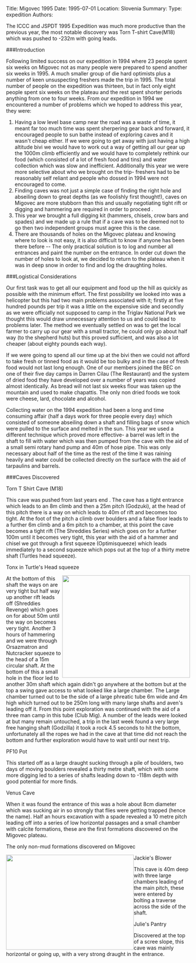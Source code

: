 Title: Migovec 1995
Date: 1995-07-01
Location: Slovenia
Summary:
Type: expedition
Authors:

The ICCC and JSPDT 1995 Expedition was much more productive than the previous year, the most notable discovery was Torn T-shirt Cave(M18) which was pushed to -232m with going leads.

###Introduction

Following limited success on our expedition in 1994 where 23 people spent six weeks on Migovec not as many people were prepared to spend another six weeks in 1995. A much smaller group of die hard optimists plus a number of keen unsuspecting freshers made the trip in 1995. The total number of people on the expedition was thirteen, but in fact only eight people spent six weeks on the plateau and the rest spent shorter periods anything from one to four weeks. From our expedition in 1994 we encountered a number of problems which we hoped to address this year, they were:

1. Having a low level base camp near the road was a waste of time, it meant far too much time was spent sherpering gear back and forward, it encouraged people to sun bathe instead of exploring caves and it wasn't cheap either. If we were going to get away with just having a high altitude bivi we would have to work out a way of getting all our gear up the 1000m climb efficiently and we would have to completely rethink our food (which consisted of a lot of fresh food and tins) and water collection which was slow and inefficient. Additionally this year we were more selective about who we brought on the trip- freshers had to be reasonably self reliant and people who dossed in 1994 were not encouraged to come.
2. Finding caves was not just a simple case of finding the right hole and abseiling down to great depths (as we foolishly first thought!), caves on Migovec are more stubborn than this and usually negotiating tight rift or digging and hammering are required in order to proceed .
3. This year we brought a full digging kit (hammers, chisels, crow bars and spades) and we made up a rule that if a cave was to be deemed not to go then two independent groups must agree this is the case.
4. There are thousands of holes on the Migovec plateau and knowing where to look is not easy, it is also difficult to know if anyone has been there before -- The only practical solution is to log and number all entrances and paint the number on the entrance. In order cut down the number of holes to look at, we decided to return to the plateau when it was in deep snow in order to find and log the draughting holes.

###Logistical Considerations

Our first task was to get all our equipment and food up the hill as quickly as possible with the minimum effort. The first possibility we looked into was a helicopter but this had two main problems associated with it; firstly at five hundred pounds per trip it was a little on the expensive side and secondly as we were officially not supposed to camp in the Triglav National Park we thought this would draw unnecessary attention to us and could lead to problems later. The method we eventually settled on was to get the local farmer to carry up our gear with a small tractor, he could only go about half way (to the shepherd huts) but this proved sufficient, and was also a lot cheaper (about eighty pounds each way).

If we were going to spend all our time up at the bivi then we could not afford to take fresh or tinned food as it would be too bulky and in the case of fresh food would not last long enough. One of our members joined the BEC on one of their five day camps in Darren Cilau (The Restaurant) and the system of dried food they have developed over a number of years was copied almost identically. As bread will not last six weeks flour was taken up the mountain and used to make chapattis. The only non dried foods we took were cheese, lard, chocolate and alcohol.

Collecting water on the 1994 expedition had been a long and time consuming affair (half a days work for three people every day)	which consisted of someone abseiling down a shaft and filling bags of snow which were pulled to the surface and melted in the sun. This year we used a different technique which proved more effective- a barrel was left in the shaft to fill with water which was then pumped from the cave with the aid of a small semi rotary hand pump and 40m of hose pipe. This was only necessary about half of the time as the rest of the time it was raining heavily and water could be collected directly on the surface with the aid of tarpaulins and barrels.

###Caves Discovered

Torn T Shirt Cave (M18)

This cave was pushed from last years end . The cave has a tight entrance which leads to an 8m climb and then a 25m pitch (Godzuki), at the head of this pitch there is a way on which leads to 40m of rift and becomes too tight. At the foot of the pitch a climb over boulders and a false floor leads to a further 6m climb and a 6m pitch to a chamber, at this point the cave becomes a tight rift (The Shreddies Series) which goes on for a further 100m until it becomes very tight, this year with the aid of a hammer and chisel we got through a first squeeze (Optimisqueeze) which leads immediately to a second squeeze which pops out at the top of a thirty metre shaft (Turtles head squeeze).

Tonx in Turtle's Head squeeze

<a href="/caving/FILES/expeditions/slovenia/report/turtle.jpeg"><img src="/caving/FILES/expeditions/slovenia/report/sm_turtle.jpeg" style="float:right" width="350" height="280"></a>

At the bottom of this shaft the ways on are very tight but half way up another rift leads off (Shreddies Revenge) which goes on for about 50m until the way on becomes very tight. Another 3 hours of hammering and we were through Orsazmatron and Nutcracker squeeze to the head of a 15m circular shaft. At the bottom of this a small hole in the floor led to another 30m shaft which again didn't go anywhere at the bottom but at the top a swing gave access to what looked like a large chamber. The Large chamber turned out to be the side of a large phreatic tube 6m wide and 4m high which turned out to be 250m long with many large shafts and aven's leading off it. From this point exploration was continued with the aid of a three man camp in this tube (Club Mig). A number of the leads were looked at but many remain untouched, a trip in the last week found a very large free hanging shaft (Godzilla) it took a rock 4.5 seconds to hit the bottom, unfortunately all the ropes we had in the cave at that time did not reach the bottom and further exploration would have to wait until our next trip.

PF10 Pot

This started off as a large draught sucking through a pile of boulders, two days of moving boulders revealed a thirty metre shaft, which with some more digging led to a series of shafts leading down to -118m depth with good potential for more finds.

Venus Cave

When it was found the entrance of this was a hole about 8cm diameter which was sucking air in so strongly that flies were getting trapped (hence the name). Half an hours excavation with a spade revealed a 10 metre pitch leading off into a series of low horizontal passages and a small chamber with calcite formations, these are the first formations discovered on the Migovec plateau.

The only non-mud formations discovered on Migovec

<a href="/caving/FILES/expeditions/slovenia/report/VenusCurtains.jpeg"><img src="/caving/FILES/expeditions/slovenia/report/sm_VenusCurtains.jpeg" style="float:left" width="350" height="260"></a>

Jackie's Blower

This cave is 40m deep with three large chambers leading of the main pitch, these were entered by bolting a traverse across the side of the shaft.

Julie's Pantry

Discovered at the top of a scree slope, this cave was mainly horizontal or going up, with a very strong draught in the entrance.
